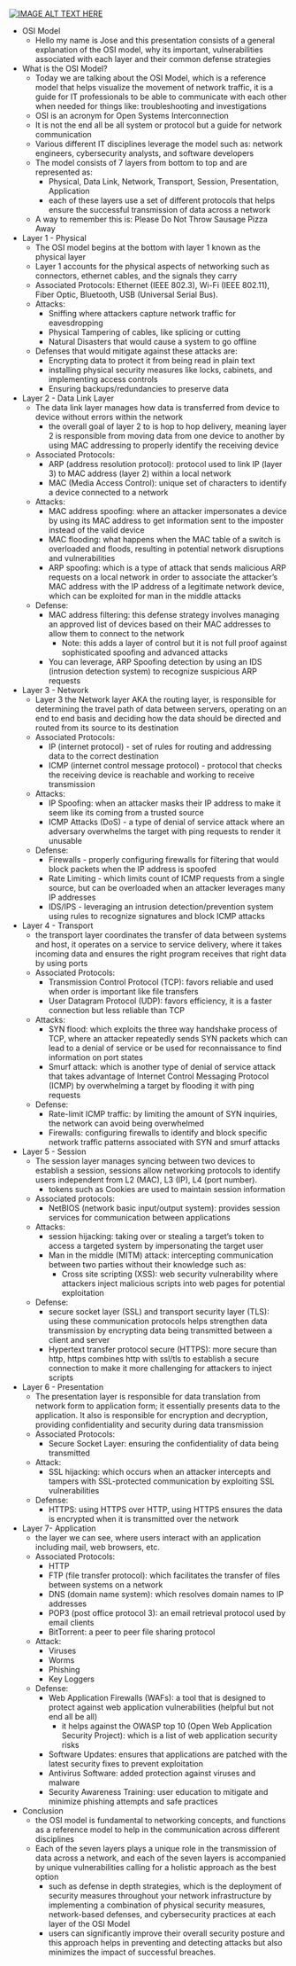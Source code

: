 [![IMAGE ALT TEXT HERE](https://img.youtube.com/vi/PkQd3fDcAMw/0.jpg)](https://www.youtube.com/watch?v=PkQd3fDcAMw)

- OSI Model
    - Hello my name is Jose and this presentation consists of a general explanation of the OSI model, why its important, vulnerabilities associated with each layer and their common defense strategies
- What is the OSI Model?
    - Today we are talking about the OSI Model, which is a reference model that helps visualize the movement of network traffic, it is a guide for IT professionals to be able to communicate with each other when needed for things like: troubleshooting and investigations
    - OSI is an acronym for Open Systems Interconnection
    - It is not the end all be all system or protocol but a guide for network communication
    - Various different IT disciplines leverage the model such as: network engineers, cybersecurity analysts, and software developers
    - The model consists of 7 layers from bottom to top and are represented as:
        - Physical, Data Link, Network, Transport, Session, Presentation, Application
        - each of these layers use a set of different protocols that helps ensure the successful transmission of data across a network
    - A way to remember this is: Please Do Not Throw Sausage Pizza Away
- Layer 1 - Physical
    - The OSI model begins at the bottom with layer 1 known as the physical layer
    - Layer 1 accounts for the physical aspects of networking such as connectors, ethernet cables, and the signals they carry
    - Associated Protocols: Ethernet (IEEE 802.3), Wi-Fi (IEEE 802.11), 
    Fiber Optic, Bluetooth, USB (Universal Serial Bus).
    - Attacks:
        - Sniffing where attackers capture network traffic for eavesdropping
        - Physical Tampering of cables, like splicing or cutting
        - Natural Disasters that would cause a system to go offline
    - Defenses that would mitigate against these attacks are:
        - Encrypting data to protect it from being read in plain text
        - installing physical security measures like locks, cabinets, and implementing access controls
        - Ensuring backups/redundancies to preserve data
- Layer 2 - Data Link Layer
    - The data link layer manages how data is transferred from device to device without errors within the network
        - the overall goal of layer 2 to is hop to hop delivery, meaning layer 2 is responsible from moving data from one device to another by using MAC addressing to properly identify the receiving device
    - Associated Protocols:
        - ARP (address resolution protocol): protocol used to link IP (layer 3) to MAC address (layer 2) within a local network
        - MAC (Media Access Control): unique set of characters to identify a device connected to a network
    - Attacks:
        - MAC address spoofing: where an attacker impersonates a device by using its MAC address to get information sent to the imposter instead of the valid device
        - MAC flooding: what happens when the MAC table of a switch is overloaded and floods, resulting in potential network disruptions and vulnerabilities
        - ARP spoofing: which is a type of attack that sends malicious ARP requests on a local network in order to associate the attacker’s MAC address with the IP address of a legitimate network device, which can be exploited for man in the middle attacks
    - Defense:
        - MAC address filtering: this defense strategy involves managing an approved list of devices based on their MAC addresses to allow them to connect to the network
            - Note: this adds a layer of control but it is not full proof against sophisticated spoofing and advanced attacks
        - You can leverage, ARP Spoofing detection by using an IDS (intrusion detection system) to recognize suspicious ARP requests
- Layer 3 - Network
    - Layer 3 the Network layer AKA the routing layer, is responsible for determining the travel path of data between servers, operating on an end to end basis and deciding how the data should be directed and routed from its source to its destination
    - Associated Protocols:
        - IP (internet protocol) - set of rules for routing and addressing data to the correct destination
        - ICMP (internet control message protocol) - protocol that checks the receiving device is reachable and working to receive transmission
    - Attacks:
        - IP Spoofing: when an attacker masks their IP address to make it seem like its coming from a trusted source
        - ICMP Attacks (DoS) - a type of denial of service attack where an adversary overwhelms the target with ping requests to render it unusable
    - Defense:
        - Firewalls - properly configuring firewalls for filtering that would block packets when the IP address is spoofed
        - Rate Limiting - which limits count of ICMP requests from a single source, but can be overloaded when an attacker leverages many IP addresses
        - IDS/IPS - leveraging an intrusion detection/prevention system using rules to recognize signatures and block ICMP attacks
- Layer 4 - Transport
    - the transport layer coordinates the transfer of data between systems and host, it operates on a service to service delivery, where it takes incoming data and ensures the right program receives that right data by using ports
    - Associated Protocols:
        - Transmission Control Protocol (TCP): favors reliable and used when order is important like file transfers
        - User Datagram Protocol (UDP): favors efficiency, it is a faster connection but less reliable than TCP
    - Attacks:
        - SYN flood: which exploits the three way handshake process of TCP, where an attacker repeatedly sends SYN packets which can lead to a denial of service or be used for reconnaissance to find information on port states
        - Smurf attack: which is another type of denial of service attack that takes advantage of Internet Control Messaging Protocol (ICMP) by overwhelming a target by flooding it with ping requests
    - Defense:
        - Rate-limit ICMP traffic: by limiting the amount of SYN inquiries, the network can avoid being overwhelmed
        - Firewalls: configuring firewalls to identify and block specific network traffic patterns associated with SYN and smurf attacks
- Layer 5 - Session
    - The session layer manages syncing between two devices to establish a session, sessions allow networking protocols to identify users independent from L2 (MAC), L3 (IP), L4 (port number).
        - tokens such as Cookies are used to maintain session information
    - Associated protocols:
        - NetBIOS (network basic input/output system): provides session services for communication between applications
    - Attacks:
        - session hijacking: taking over or stealing a target’s token to access a targeted system by impersonating the target user
        - Man in the middle (MITM) attack: intercepting communication between two parties without their knowledge such as:
            - Cross site scripting (XSS): web security vulnerability where attackers inject malicious scripts into web pages for potential exploitation
    - Defense:
        - secure socket layer (SSL) and transport security layer (TLS): using these communication protocols helps strengthen data transmission by encrypting data being transmitted between a client and server
        - Hypertext transfer protocol secure (HTTPS): more secure than http, https combines http with ssl/tls to establish a secure connection to make it more challenging for attackers to inject scripts
- Layer 6 - Presentation
    - The presentation layer is responsible for data translation from network form to application form; it essentially presents data to the application. It also is responsible for encryption and decryption, providing confidentiality and security during data transmission
    - Associated Protocols:
        - Secure Socket Layer: ensuring the confidentiality of data being transmitted
    - Attack:
        - SSL hijacking: which occurs when an attacker intercepts and tampers with SSL-protected communication by exploiting SSL vulnerabilities
    - Defense:
        - HTTPS: using HTTPS over HTTP, using HTTPS ensures the data is encrypted when it is transmitted over the network
- Layer 7- Application
    - the layer we can see, where users interact with an application including mail, web browsers, etc.
    - Associated Protocols:
        - HTTP
        - FTP (file transfer protocol): which facilitates the transfer of files between systems on a network
        - DNS (domain name system): which resolves domain names to IP addresses
        - POP3 (post office protocol 3): an email retrieval protocol used by email clients
        - BitTorrent: a peer to peer file sharing protocol
    - Attack:
        - Viruses
        - Worms
        - Phishing
        - Key Loggers
    - Defense:
        - Web Application Firewalls (WAFs): a tool that is designed to protect against web application vulnerabilities (helpful but not end all be all)
            - it helps against the OWASP top 10 (Open Web Application Security Project): which is a list of web application security risks
        - Software Updates: ensures that applications are patched with the latest security fixes to prevent exploitation
        - Antivirus Software: added protection against viruses and malware
        - Security Awareness Training: user education to mitigate and minimize phishing attempts and safe practices
- Conclusion
    - the OSI model is fundamental to networking concepts, and functions as a reference model to help in the communication across different disciplines
    - Each of the seven layers plays a unique role in the transmission of data across a network, and each of the seven layers is accompanied by unique vulnerabilities calling for a holistic approach as the best option
        - such as defense in depth strategies, which is the deployment of security measures throughout your network infrastructure by implementing a combination of physical security measures, network-based defenses, and cybersecurity practices at each layer of the OSI Model
        - users can significantly improve their overall security posture and this approach helps in preventing and detecting attacks but also minimizes the impact of successful breaches.
